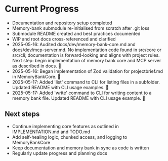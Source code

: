 # Current Progress

- Documentation and repository setup completed
- Memory-bank submodule re-initialised from scratch after .git loss
- Submodule README created and best practices documented
- WIP and root docs cross-referenced and clarified
- 2025-05-16: Audited docs/dev/memory-bank-core.md and docs/dev/mcp-server.md. No implementation code found in src/core or src/cli; documentation is forward-looking and aligns with project rules. Next step: begin implementation of memory bank core and MCP server as described in docs. 🐹
- 2025-05-16: Began implementation of Zod validation for projectbrief.md in MemoryBankCore. 🐹
- 2025-05-17: Added 'list' command to CLI for listing files in a subfolder. Updated README with CLI usage examples. 🐹
- 2025-05-17: Added 'write' command to CLI for writing content to a memory bank file. Updated README with CLI usage example. 🐹

## Next steps
- Continue implementing core features as outlined in IMPLEMENTATION.md and TODO.md
- Add self-healing logic, chunked access, and logging to MemoryBankCore
- Keep documentation and memory bank in sync as code is written
- Regularly update progress and planning docs
